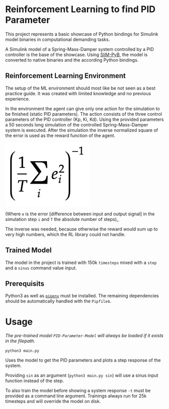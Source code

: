 # Reinforcement Learning to find PID Parameter

This project represents a basic showcase of Python bindings for Simulink model binaries in computational demanding tasks.

A Simulink model of a Spring-Mass-Damper system controlled by a PID controller is the base of the showcase. Using [SliM-PyB](https://github.com/matamegger/slim-pyb), the model is converted to native binaries and the according Python bindings. 

## Reinforcement Learning Environment

The setup of the ML environment should most like be not seen as a best practice guide. It was created with limited knowledge and no previous experience.

In the environment the agent can give only one action for the simulation to be finished (static PID parameters). The action consists of the three control parameters of the PID controller (Kp, Ki, Kd).
Using the provided parameters a 50 seconds long simulation of the controlled Spring-Mass-Damper system is executed.
After the simulation the inverse normalized square of the error is used as the reward function of the agent.

![](pictures/reward_function.png)

(Where `e` is the error [difference between input and output signal] in the simulation step `i` and `T` the absolute number of steps)_


The inverse was needed, because otherwise the reward would sum up to very high numbers, which the RL library could not handle.

## Trained Model

The model in the project is trained with 150k `timesteps` mixed with a `step` and a `sinus` command value input.

## Prerequisits

Python3 as well as [`pipenv`](https://pypi.org/project/pipenv/) must be installed. The remaining dependencies should be automatically handled with the `Pipfile`s.

# Usage
_The pre-trained model `PID-Parameter-Model` will always be loaded if it exists in the filepath._

```
python3 main.py
```
Uses the model to get the PID parameters and plots a step response of the system.

Providing `sin` as an argument (`python3 main.py sin`) will use a sinus input function instead of the step.

To also train the model before showing a system response `-t` must be provided as a command line argument.
Trainings always run for 25k timesteps and will override the model on disk.

